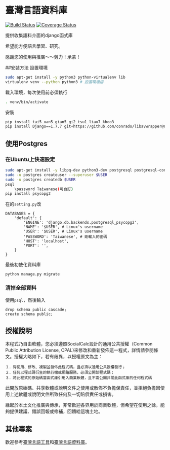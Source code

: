 # 臺灣言語資料庫

[![Build Status](https://travis-ci.org/sih4sing5hong5/tai5_uan5_gian5_gi2_tsu1_liau7_khoo3.svg?branch=master)](https://travis-ci.org/sih4sing5hong5/tai5_uan5_gian5_gi2_tsu1_liau7_khoo3)
[![Coverage Status](https://coveralls.io/repos/sih4sing5hong5/tai5_uan5_gian5_gi2_tsu1_liau7_khoo3/badge.svg)](https://coveralls.io/r/sih4sing5hong5/tai5_uan5_gian5_gi2_tsu1_liau7_khoo3)

提供收集語料介面的django函式庫

希望能方便語言學習、研究。

感謝您的使用與推廣～～勞力！承蒙！

##安裝方法
設置環境
```bash
sudo apt-get install -y python3 python-virtualenv lib
virtualenv venv --python python3 # 設置環境檔
```
載入環境，每次使用前必須執行
```bash
. venv/bin/activate 
```
安裝
```bash
pip install tai5_uan5_gian5_gi2_tsu1_liau7_khoo3
pip install Django==1.7.7 git+https://github.com/conrado/libavwrapper@6409123ee24df823a5ee0bac7a08043e6b317721#egg=libavwrapper
```

## 使用Postgres

### 在Ubuntu上快速設定
```bash
sudo apt-get install -y libpq-dev python3-dev postgresql postgresql-contrib
sudo -u postgres createuser --superuser $USER
sudo -u postgres createdb $USER
psql
	\password Taiwanese(可自訂)
pip install psycopg2
```
在的`setting.py`改
```python3
DATABASES = {
    'default': {
        'ENGINE': 'django.db.backends.postgresql_psycopg2',
        'NAME': '$USER', # Linux's username
        'USER': '$USER', # Linux's username
        'PASSWORD': 'Taiwanese', # 剛輸入的密碼
        'HOST': 'localhost',
        'PORT': '',
    }
}
```
最後初使化資料庫
```
python manage.py migrate
```

### 清掉全部資料
使用`psql`，然後輸入
```
drop schema public cascade;
create schema public;
```

## 授權說明
本程式乃自由軟體，您必須遵照SocialCalc設計的通用公共授權（Common Public Attribution License, CPAL)來修改和重新發佈這一程式，詳情請參閱條文。授權大略如下，若有歧異，以授權原文為主：

	１．得使用、修改、複製並發佈此程式碼，且必須以通用公共授權發行；
	２．任何以程式碼衍生的執行檔或網路服務，必須公開該程式碼；
	３．將此程式的原始碼當函式庫引用入商業軟體，且不需公開非關此函式庫的任何程式碼

此開放原始碼、共享軟體或說明文件之使用或散佈不負擔保責任，並拒絕負擔因使用上述軟體或說明文件所致任何及一切賠償責任或損害。

緣起於本土文化推廣與傳承，非常歡迎各界用於商業軟體，但希望在使用之餘，能夠提供建議、錯誤回報或修補，回饋給這塊土地。


## 其他專案
歡迎參考[臺灣言語工具](https://github.com/sih4sing5hong5/tai5_uan5_gian5_gi2_kang1_ku7)和[臺灣言語資料庫](https://github.com/sih4sing5hong5/tai5-uan5_gian5-gi2_phing5-thai5)。